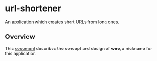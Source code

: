 # url-shortener
An application which creates short URLs from long ones.

## Overview

This [document](Wee.md) describes the concept and design of **wee**, a nickname for this application.

